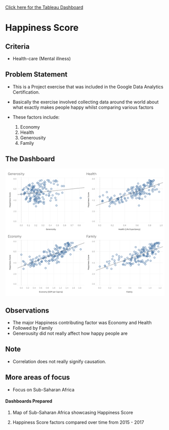 [Click here for the Tableau Dashboard](https://public.tableau.com/app/profile/moses.gwaza/viz/MyWorldHappinessDemo2_16423831622180/Dashboard2)

# Happiness Score

## Criteria

- Health-care (Mental illness)

## Problem Statement

- This is a Project exercise that was included in the Google Data Analytics Certification.
- Basically the exercise involved collecting data around the world about what exactly makes people happy whilst comparing various factors
- These factors include:

  1. Economy
  2. Health
  3. Generousity
  4. Family
 
 ## The Dashboard
 ![alt img](https://github.com/M-Gwaza/Healthcare-Projects/blob/main/Projects/Happiness%20Score/Dashboard%202.png)
 
 ## Observations 
 
 -  The major Happiness contributing factor was Economy and Health
 -  Followed by Family
 -  Generousity did not really affect how happy people are


## Note

- Correlation does not really signify causation.

## More areas of focus

- Focus on Sub-Saharan Africa

#### Dashboards Prepared

1. Map of Sub-Saharan Africa showcasing Happiness Score

2. Happiness Score factors compared over time from 2015 - 2017
